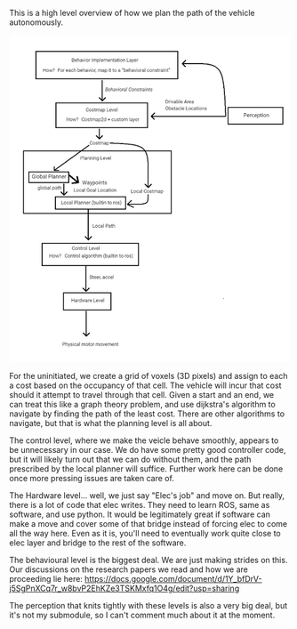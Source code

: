This is a high level overview of how we plan the path of the vehicle autonomously.  

![Flowchart](Images/PlanningFlow.png?raw=true "Title")

For the uninitiated, we create a grid of voxels (3D pixels) and assign to each a cost based on the occupancy of that cell. The vehicle will incur that cost should it attempt to travel through that cell. Given a start and an end, we can treat this like a graph theory problem, and use dijkstra's algorithm to navigate by finding the path of the least cost. There are other algorithms to navigate, but that is what the planning level is all about.  

The control level, where we make the veicle behave smoothly, appears to be unnecessary in our case. We do have some pretty good controller code, but it will likely turn out that we can do without them, and the path prescribed by the local planner will suffice. Further work here can be done once more pressing issues are taken care of.  

The Hardware level... well, we just say "Elec's job" and move on. But really, there is a lot of code that elec writes. They need to learn ROS, same as software, and use python. It would be legitimately great if software can make a move and cover some of that bridge instead of forcing elec to come all the way here. Even as it is, you'll need to eventually work quite close to elec layer and bridge to the rest of the software.

The behavioural level is the biggest deal. We are just making strides on this. Our discussions on the research papers we read and how we are proceeding lie here: https://docs.google.com/document/d/1Y_bfDrV-j5SgPnXCq7r_w8bvP2EhKZe3TSKMxfq1O4g/edit?usp=sharing

The perception that knits tightly with these levels is also a very big deal, but it's not my submodule, so I can't comment much about it at the moment. 
